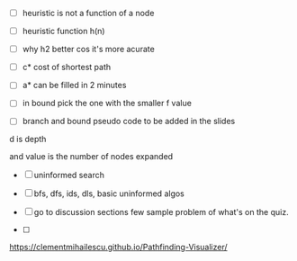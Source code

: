 - [ ] heuristic is not a function of a node
- [ ] heuristic function h(n)
- [ ] why h2 better cos it's more acurate
- [ ] c* cost of shortest path
- [ ] a* can be filled in 2 minutes

- [ ] in bound pick the one with the smaller f value
- [ ] branch and bound pseudo code to be added in the slides

d is depth 

and value is the number of nodes expanded

- [ ] uninformed search
- [ ] bfs, dfs, ids, dls, basic uninformed algos
- [ ] go to discussion sections few sample problem of what's on the quiz.

- [ ] 

https://clementmihailescu.github.io/Pathfinding-Visualizer/